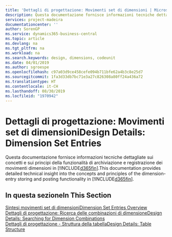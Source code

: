 ```yaml
---
title: 'Dettagli di progettazione: Movimenti set di dimensioni | Microsoft Docs'
description: Questa documentazione fornisce informazioni tecniche dettagliate sui concetti e sui principi utilizzati per riprogettare la funzionalità di archiviazione e registrazione dei movimenti dimensioni.
services: project-madeira
documentationcenter: ''
author: SorenGP
ms.service: dynamics365-business-central
ms.topic: article
ms.devlang: na
ms.tgt_pltfrm: na
ms.workload: na
ms.search.keywords: design, dimensions, codeunit
ms.date: 04/01/2019
ms.author: sgroespe
ms.openlocfilehash: c97a03d9ce458cefe094b711bfe62a4b3c8e25d7
ms.sourcegitcommit: 1fa3d33db7bc71e3a27c826308a80ff24a436a72
ms.translationtype: HT
ms.contentlocale: it-CH
ms.lasthandoff: 08/30/2019
ms.locfileid: "1970942"
---
```

# <a name="design-details-dimension-set-entries"></a><span data-ttu-id="4ac1b-103">Dettagli di progettazione: Movimenti set di dimensioni</span><span class="sxs-lookup"><span data-stu-id="4ac1b-103">Design Details: Dimension Set Entries</span></span>
<span data-ttu-id="4ac1b-104">Questa documentazione fornisce informazioni tecniche dettagliate sui concetti e sui principi della funzionalità di archiviazione e registrazione dei movimenti dimensioni in [!INCLUDE[d365fin](includes/d365fin_md.md)].</span><span class="sxs-lookup"><span data-stu-id="4ac1b-104">This documentation provides detailed technical insight into the concepts and principles of the dimension-entry storing and posting functionality in [!INCLUDE[d365fin](includes/d365fin_md.md)].</span></span>

## <a name="in-this-section"></a><span data-ttu-id="4ac1b-105">In questa sezione</span><span class="sxs-lookup"><span data-stu-id="4ac1b-105">In This Section</span></span>  
[<span data-ttu-id="4ac1b-106">Sintesi movimenti set di dimensioni</span><span class="sxs-lookup"><span data-stu-id="4ac1b-106">Dimension Set Entries Overview</span></span>](design-details-dimension-set-entries-overview.md)  
[<span data-ttu-id="4ac1b-107">Dettagli di progettazione: Ricerca delle combinazioni di dimensione</span><span class="sxs-lookup"><span data-stu-id="4ac1b-107">Design Details: Searching for Dimension Combinations</span></span>](design-details-searching-for-dimension-combinations.md)  
[<span data-ttu-id="4ac1b-108">Dettagli di progettazione - Struttura della tabella</span><span class="sxs-lookup"><span data-stu-id="4ac1b-108">Design Details: Table Structure</span></span>](design-details-table-structure.md)  
